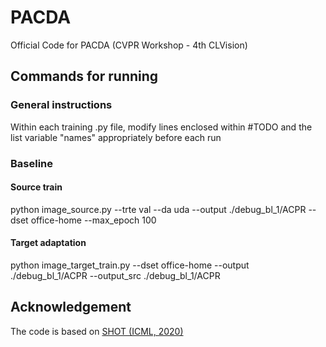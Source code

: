 # PACDA
Official Code for PACDA (CVPR Workshop - 4th CLVision)

## Commands for running
### General instructions
Within each training .py file, modify lines enclosed within #TODO and the list variable "names" appropriately before each run
### Baseline
#### Source train
python image_source.py --trte val --da uda --output ./debug_bl_1/ACPR --dset office-home --max_epoch 100
#### Target adaptation
python image_target_train.py --dset office-home --output ./debug_bl_1/ACPR --output_src ./debug_bl_1/ACPR

## Acknowledgement
The code is based on [SHOT (ICML, 2020)](https://github.com/tim-learn/SHOT)
